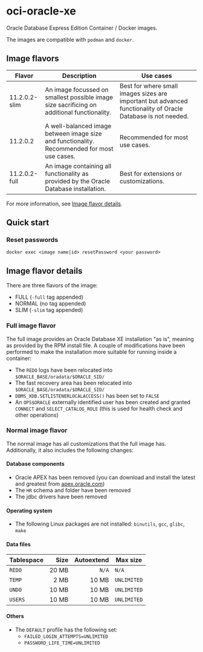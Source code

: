 # oci-oracle-xe
Oracle Database Express Edition Container / Docker images.

The images are compatible with `podman` and `docker`.

## Image flavors

| Flavor        | Description                                                                                 | Use cases                                                                                                    |
| ------------- | ------------------------------------------------------------------------------------------- | ------------------------------------------------------------------------------------------------------------ |
| 11.2.0.2-slim | An image focussed on smallest possible image size sacrificing on additional functionality.   | Best for where small images sizes are important but advanced functionality of Oracle Database is not needed. |
| 11.2.0.2      | A well-balanced image between image size and functionality. Recommended for most use cases. | Recommended for most use cases.                                                                              |
| 11.2.0.2-full | An image containing all functionality as provided by the Oracle Database installation.      | Best for extensions or customizations.                                                                       |

For more information, see [Image flavor details](#image-flavor-details).

## Quick start

### Reset passwords
```
docker exec <image name|id> resetPassword <your password>
```

## Image flavor details

There are three flavors of the image:
 * FULL (`-full` tag appended)
 * NORMAL (no tag appended)
 * SLIM (`-slim` tag appended)

### Full image flavor

The full image provides an Oracle Database XE installation "as is", meaning as provided by the RPM install file.
A couple of modifications have been performed to make the installation more suitable for running inside a container:

* The `REDO` logs have been relocated into `$ORACLE_BASE/oradata/$ORACLE_SID/`
* The fast recovery area has been relocated into `$ORACLE_BASE/oradata/$ORACLE_SID/`
* `DBMS_XDB.SETLISTENERLOCALACCESS()` has been set to `FALSE`
* An `OPS$ORACLE` externally identified user has been created and granted `CONNECT` and `SELECT_CATALOG_ROLE` (this is used for health check and other operations)

### Normal image flavor

The normal image has all customizations that the full image has.
Additionally, it also includes the following changes:

#### Database components
* Oracle APEX has been removed (you can download and install the latest and greatest from [apex.oracle.com](https://apex.oracle.com))
* The `HR` schema and folder have been removed
* The jdbc drivers have been removed

#### Operating system

* The following Linux packages are not installed: `binutils`, `gcc`, `glibc`, `make`

#### Data files

| Tablespace | Size   | Autoextend | Max size    |
| ---------- | -----: | ---------: | ----------- |
| `REDO`     | 20 MB  |      `N/A` | `N/A`       |
| `TEMP`     |  2 MB  |      10 MB | `UNLIMITED` |
| `UNDO`     | 10 MB  |      10 MB | `UNLIMITED` |
| `USERS`    | 10 MB  |      10 MB | `UNLIMITED` |

#### Others

* The `DEFAULT` profile has the following set:
  * `FAILED_LOGIN_ATTEMPTS=UNLIMITED`
  * `PASSWORD_LIFE_TIME=UNLIMITED`
